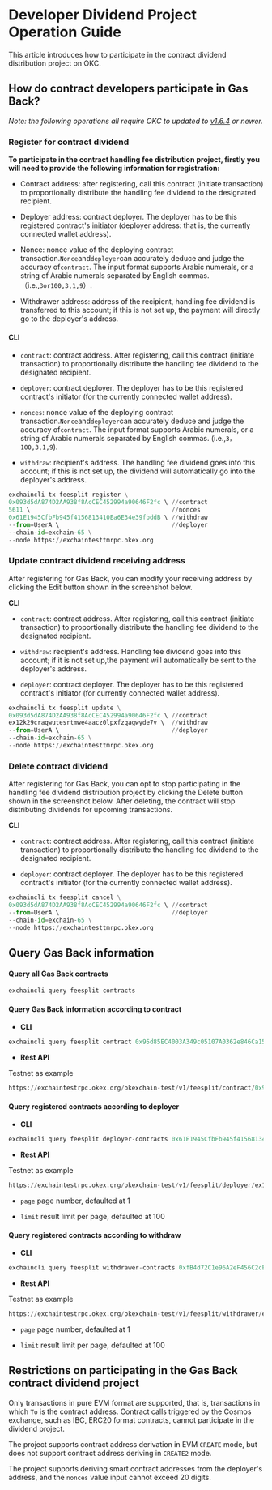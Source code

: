 # Developer Dividend Project Operation Guide

This article introduces how to participate in the contract dividend distribution project on OKC.

## How do contract developers participate in Gas Back?

*Note: the following operations all require OKC to updated to* *[v1.6.4](https://github.com/okx/exchain/tree/v1.6.4)* *or newer.*

### Register for contract dividend

**To** **participate in the contract handling fee distribution project, firstly you will need to provide the following information for registration:**

- Contract address: after registering, call this contract (initiate transaction) to proportionally distribute the handling fee dividend to the designated recipient.

- Deployer address: contract deployer. The deployer has to be this registered contract's initiator (deployer address: that is, the currently connected wallet address).

- Nonce: nonce value of the deploying contract transaction.`Nonce`and`deployer`can accurately deduce and judge the accuracy of`contract`. The input format supports Arabic numerals, or a string of Arabic numerals separated by English commas.（i.e.,`3or100,3,1,9`）.

- Withdrawer address: address of the recipient, handling fee dividend is transferred to this account; if this is not set up, the payment will directly go to the deployer's address.

#### **CLI**

- `contract`: contract address. After registering, call this contract (initiate transaction) to proportionally distribute the handling fee dividend to the designated recipient.

- `deployer`: contract deployer. The deployer has to be this registered contract's initiator (for the currently connected wallet address).

- `nonces`: nonce value of the deploying contract transaction.`Nonce`and`deployer`can accurately deduce and judge the accuracy of`contract`. The input format supports Arabic numerals, or a string of Arabic numerals separated by English commas. (i.e.,`3，100,3,1,9`).

- `withdraw`: recipient's address. The handling fee dividend goes into this account; if this is not set up, the dividend will automatically go into the deployer's address.

```Python
exchaincli tx feesplit register \
0x093d5dA874D2AA938f8AcCEC452994a90646F2fc \ //contract
5611 \                                       //nonces
0x61E1945CfbFb945f4156813410Ea6E34e39fbddB \ //withdraw
--from=UserA \                               //deployer
--chain-id=exchain-65 \
--node https://exchaintesttmrpc.okex.org
```

### Update contract dividend receiving address

After registering for Gas Back, you can modify your receiving address by clicking the Edit button shown in the screenshot below.

**CLI**

- `contract`: contract address. After registering, call this contract (initiate transaction) to proportionally distribute the handling fee dividend to the designated recipient.

- `withdraw`: recipient's address. Handling fee dividend goes into this account; if it is not set up,the payment will automatically be sent to the deployer's address.

- `deployer`: contract deployer. The deployer has to be this registered contract's initiator (for currently connected wallet address).

```Python
exchaincli tx feesplit update \
0x093d5dA874D2AA938f8AcCEC452994a90646F2fc \ //contract
ex12k29craqwutesrtmwe4aacz0lpxfzqagwyde7v \  //withdraw
--from=UserA \                               //deployer
--chain-id=exchain-65 \
--node https://exchaintesttmrpc.okex.org
```

### Delete contract dividend

After registering for Gas Back, you can opt to stop participating in the handling fee dividend distribution project by clicking the Delete button shown in the screenshot below. After deleting, the contract will stop distributing dividends for upcoming transactions.

**CLI**

- `contract`: contract address. After registering, call this contract (initiate transaction) to proportionally distribute the handling fee dividend to the designated recipient.

- `deployer`: contract deployer. The deployer has to be this registered contract's initiator (for the currently connected wallet address).

```Python
exchaincli tx feesplit cancel \
0x093d5dA874D2AA938f8AcCEC452994a90646F2fc \ //contract
--from=UserA \                               //deployer
--chain-id=exchain-65 \
--node https://exchaintesttmrpc.okex.org
```

## Query Gas Back information

#### Query all Gas Back contracts

```Python
exchaincli query feesplit contracts
```

#### Query Gas Back information according to contract

- **CLI**

```Python
exchaincli query feesplit contract 0x95d85EC4003A349c05107A0362e846Ca157194A0
```

- **Rest API**

Testnet as example

```Python
https://exchaintestrpc.okex.org/okexchain-test/v1/feesplit/contract/0x95d85EC4003A349c05107A0362e846Ca157194A0
```

#### Query registered contracts according to deployer

- **CLI**

```Python
exchaincli query feesplit deployer-contracts 0x61E1945CfbFb945f4156813410Ea6E34e39fbddB
```

- **Rest API**

Testnet as example

```Python
https://exchaintestrpc.okex.org/okexchain-test/v1/feesplit/deployer/ex1v8segh8mlw297s2ksy6pp6nwxn3el0wmkuqsx2?page=1&limit=2
```

- `page` page number, defaulted at 1

- `limit` result limit per page, defaulted at 100

#### Query registered contracts according to withdraw

- **CLI**

```Python
exchaincli query feesplit withdrawer-contracts 0xfB4d72C1e96A2eF456C2cEDD2b10ecb20c52F2B2
```

- **Rest API**

Testnet as example

```Python
https://exchaintestrpc.okex.org/okexchain-test/v1/feesplit/withdrawer/ex1v8segh8mlw297s2ksy6pp6nwxn3el0wmkuqsx2?page=1&limit=2
```

- `page` page number, defaulted at 1

- `limit` result limit per page, defaulted at 100

## Restrictions on participating in the Gas Back contract dividend project

Only transactions in pure EVM format are supported, that is, transactions in which `To` is the contract address. Contract calls triggered by the Cosmos exchange, such as IBC, ERC20 format contracts, cannot participate in the dividend project.

The project supports contract address derivation in EVM `CREATE` mode, but does not support contract address deriving in `CREATE2` mode.

The project supports deriving smart contract addresses from the deployer's address, and the `nonces` value input cannot exceed 20 digits.